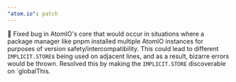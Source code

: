 ```yaml
---
"atom.io": patch
---
```


🐛 Fixed bug in AtomIO's core that would occur in situations where a package manager like pnpm installed multiple AtomIO instances for purposes of version safety/intercompatibility. This could lead to different `IMPLICIT.STORE`s being used on adjacent lines, and as a result, bizarre errors would be thrown. Resolved this by making the `IMPLICIT.STORE` discoverable on `globalThis.
